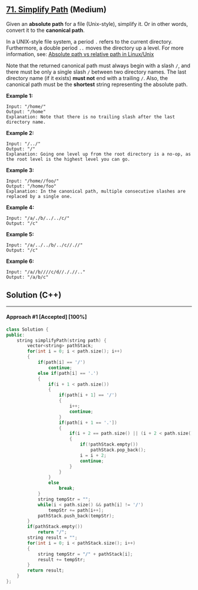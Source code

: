 ## [71. Simplify Path](https://leetcode.com/problems/simplify-path/) (Medium)

Given an **absolute path** for a file (Unix-style), simplify it. Or in other words, convert it to the **canonical path**.

  

In a UNIX-style file system, a period `.` refers to the current directory. Furthermore, a double period `..` moves the directory up a level. For more information, see: [Absolute path vs relative path in Linux/Unix](https://www.linuxnix.com/abslute-path-vs-relative-path-in-linuxunix/)

  

Note that the returned canonical path must always begin with a slash `/`, and there must be only a single slash `/` between two directory names. The last directory name (if it exists) **must not** end with a trailing `/`. Also, the canonical path must be the **shortest** string representing the absolute path.

  

 

  

**Example 1:**

  

```
Input: "/home/"
Output: "/home"
Explanation: Note that there is no trailing slash after the last directory name.
```

  

**Example 2:**

  

```
Input: "/../"
Output: "/"
Explanation: Going one level up from the root directory is a no-op, as the root level is the highest level you can go.
```

  

**Example 3:**

  

```
Input: "/home//foo/"
Output: "/home/foo"
Explanation: In the canonical path, multiple consecutive slashes are replaced by a single one.
```

  

**Example 4:**

  

```
Input: "/a/./b/../../c/"
Output: "/c"
```

  

**Example 5:**

  

```
Input: "/a/../../b/../c//.//"
Output: "/c"
```

  

**Example 6:**

  

```
Input: "/a//b////c/d//././/.."
Output: "/a/b/c"
```

## Solution (C++)

------

#### Approach #1  [Accepted] [100%]

```c++
class Solution {
public:
    string simplifyPath(string path) {
        vector<string> pathStack;
        for(int i = 0; i < path.size(); i++)
        {
            if(path[i] == '/')
                continue;
            else if(path[i] == '.')
            {   
                if(i + 1 < path.size())
                {
                    if(path[i + 1] == '/')
                    {
                        i++;
                        continue;
                    }
                    if(path[i + 1 == '.'])
                    {
                        if(i + 2 == path.size() || (i + 2 < path.size() && path[i + 2] == '/'))
                        {
                            if(!pathStack.empty())
                                pathStack.pop_back();
                            i = i + 2;
                            continue;
                        }
                    }
                }
                else
                    break;
            }
            string tempStr = "";
            while(i < path.size() && path[i] != '/')
                tempStr += path[i++];
            pathStack.push_back(tempStr);
        }
        if(pathStack.empty())
            return "/";
        string result = "";
        for(int i = 0; i < pathStack.size(); i++)
        {
            string tempStr = "/" + pathStack[i];
            result += tempStr;
        }
        return result;
    }
};
```

